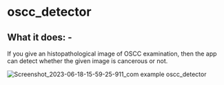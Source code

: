 # oscc_detector

## What it does: - 
  If you give an histopathological image of OSCC examination, then the app can detect whether the given image is cancerous or not.

![Screenshot_2023-06-18-15-59-25-911_com example oscc_detector](https://github.com/Neloy-Barman/OSCC-Detector-App/assets/110896263/6df889aa-b6ba-470c-834c-0776688d5ab8)
